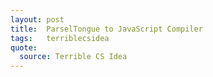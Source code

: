 ```yaml
---
layout: post
title:  ParselTongue to JavaScript Compiler
tags:   terriblecsidea
quote:
  source: Terrible CS Idea
---
```



